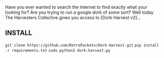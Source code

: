 
Have you ever wanted to search the internet to find exactly what your looking for?
Are you trying to run a google dork of some sort?
Well today The Harvesters Collective gives you access to [Dork Harvest v2]...

## INSTALL
```git clone https://github.com/RetroPackets/Dork-Harvest.git```
```pip install -r requirements.txt```
```sudo python3 dork-harvest.py```